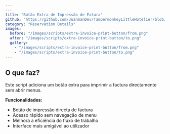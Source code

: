 ```yaml
---
---
title: "Botão Extra de Impressão de Fatura"
github: "https://github.com/JuanmanDev/TampermonkeyLittleHotelier/blob/main/frontdesk/reservationDetails/showExtraButtonPrintInvoice.user.js"
category: "Reservation Details"
images:
  before: "/images/scripts/extra-invoice-print-button/from.png"
  after: "/images/scripts/extra-invoice-print-button/to.png"
  gallery:
    - "/images/scripts/extra-invoice-print-button/from.png"
    - "/images/scripts/extra-invoice-print-button/to.png"
---
```


## O que faz?

Este script adiciona um botão extra para imprimir a factura directamente sem abrir menus.

**Funcionalidades:**
- Botão de impressão directa de factura
- Acesso rápido sem navegação de menu
- Melhora a eficiência do fluxo de trabalho
- Interface mais amigável ao utilizador

